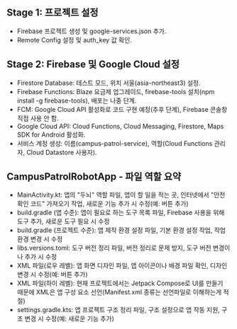 ## Stage 1: 프로젝트 설정
- Firebase 프로젝트 생성 및 google-services.json 추가.
- Remote Config 설정 및 auth_key 값 확인.

## Stage 2: Firebase 및 Google Cloud 설정
- Firestore Database: 테스트 모드, 위치 서울(asia-northeast3) 설정.
- Firebase Functions: Blaze 요금제 업그레이드, firebase-tools 설치(npm install -g firebase-tools), 배포는 나중 단계.
- FCM: Google Cloud API 활성화로 코드 구현 예정(추후 단계), Firebase 콘솔창 직접 사용 안 함.
- Google Cloud API: Cloud Functions, Cloud Messaging, Firestore, Maps SDK for Android 활성화.
- 서비스 계정 생성: 이름(campus-patrol-service), 역할(Cloud Functions 관리자, Cloud Datastore 사용자).

## CampusPatrolRobotApp - 파일 역할 요약
- MainActivity.kt: 앱의 "두뇌" 역할 파일, 앱이 할 일을 적는 곳, 인터넷에서 "안전 확인 코드" 가져오기 작업, 새로운 기능 추가 시 수정(예: 버튼 추가)
- build.gradle (앱 수준): 앱이 필요로 하는 도구 목록 파일, Firebase 사용을 위해 도구 추가, 새로운 도구 필요 시 수정
- build.gradle (프로젝트 수준): 앱 제작 환경 설정 파일, 기본 환경 설정 작업, 작업 환경 변경 시 수정
- libs.versions.toml: 도구 버전 정리 파일, 버전 정리로 문제 방지, 도구 버전 변경이나 추가 시 수정
- XML 파일(로우 레벨): 앱 화면 디자인 파일, 앱 아이콘이나 배경 파일 확인, 디자인 변경 시 수정(예: 버튼 추가)
- XML 파일(하이 레벨): 현재 프로젝트에서는 Jetpack Compose로 UI를 만들기 때문에 XML은 앱 구성 요소 선언(Manifest.xml 종류는 선언파일로 이해하는게 적절)
- settings.gradle.kts: 앱 프로젝트 구조 정리 파일, 구조 설정으로 앱 작동 지원, 구조 변경 시 수정(예: 새로운 기능 추가)
